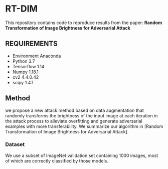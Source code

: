 # RT-DIM
This repository contains code to reproduce results from the paper:
**Random Transformation of Image Brightness for Adversarial Attack**

## REQUIREMENTS
- Environment Anaconda
- Python 3.7
- Tensorflow 1.14
- Numpy 1.18.1 
- cv2 4.4.0.42
- scipy 1.4.1

## Method
we propose a new attack method based on data augmentation that randomly transforms the brightness of the input image at each iteration in the attack process to alleviate overfitting and generate adversarial examples with more transferability. We summarize our algorithm in [Random Transformation of Image Brightness for Adversarial Attack].

### Dataset
We use a subset of ImageNet validation set containing 1000 images, most of which are correctly classified by those models.












